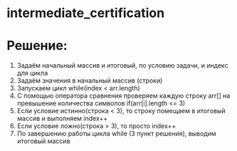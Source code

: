﻿# intermediate_certification
# Решение:
1. Задаём начальный массив и итоговый, по условию задачи, и индекс для цикла
2. Задаём значения в начальный массив (строки)
3. Запускаем цикл while(index < arr.length)
4. С помощью оператора сравнения проверяем каждую строку arr[] на превышение количества символов if(arr[i].length <= 3)
5. Если условие истинно(строка < 3), то строку помещаем в итоговый массив и выполняем index++
6. Если условие ложно(строка > 3), то просто index++
7. По завершению работы цикла while (3 пункт решения), выводим итоговый массив
